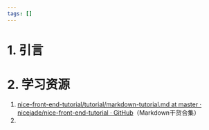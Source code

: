 ```yaml
---
tags: []
---
```

# 1. 引言

# 2. 学习资源
1. [nice-front-end-tutorial/tutorial/markdown-tutorial.md at master · nicejade/nice-front-end-tutorial · GitHub](https://github.com/nicejade/nice-front-end-tutorial/blob/master/tutorial/markdown-tutorial.md)（Markdown干货合集）
2. 